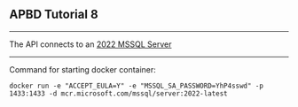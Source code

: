 ## APBD Tutorial 8

---

The API connects to an [2022 MSSQL Server](https://hub.docker.com/r/microsoft/mssql-server)

---

Command for starting docker container:
```
docker run -e "ACCEPT_EULA=Y" -e "MSSQL_SA_PASSWORD=YhP4sswd" -p 1433:1433 -d mcr.microsoft.com/mssql/server:2022-latest
```
